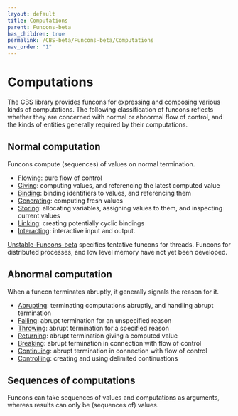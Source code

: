 ```yaml
---
layout: default
title: Computations
parent: Funcons-beta
has_children: true
permalink: /CBS-beta/Funcons-beta/Computations
nav_order: "1"
---
```


Computations
============

The CBS library provides funcons for expressing and composing various kinds of
computations. The following classification of funcons reflects whether they
are concerned with normal or abnormal flow of control, and the kinds of
entities generally required by their computations.

Normal computation
------------------

Funcons compute (sequences) of values on normal termination.

- [Flowing]\: pure flow of control
- [Giving]\: computing values, and referencing the latest computed value
- [Binding]\: binding identifiers to values, and referencing them
- [Generating]\: computing fresh values
- [Storing]\: allocating variables, assigning values to them,
    and inspecting current values
- [Linking]\: creating potentially cyclic bindings
- [Interacting]\: interactive input and output.

[Unstable-Funcons-beta] specifies tentative funcons for threads.
Funcons for distributed processes, and low level memory have not yet
been developed.

Abnormal computation
--------------------

When a funcon terminates abruptly, it generally signals the reason for it.

- [Abrupting]\: terminating computations abruptly, and handling abrupt termination
- [Failing]\: abrupt termination for an unspecified reason
- [Throwing]\: abrupt termination for a specified reason
- [Returning]\: abrupt termination giving a computed value
- [Breaking]\: abrupt termination in connection with flow of control
- [Continuing]\: abrupt termination in connection with flow of control
- [Controlling]\: creating and using delimited continuations

Sequences of computations
-------------------------

Funcons can take sequences of values and computations as arguments,
whereas results can only be (sequences of) values.


[flowing]:     /CBS-beta/Funcons-beta/Computations/Normal/Flowing/
[giving]:      /CBS-beta/Funcons-beta/Computations/Normal/Giving/
[binding]:     /CBS-beta/Funcons-beta/Computations/Normal/Binding/
[generating]:  /CBS-beta/Funcons-beta/Computations/Normal/Generating/
[storing]:     /CBS-beta/Funcons-beta/Computations/Normal/Storing/
[linking]:     /CBS-beta/Funcons-beta/Computations/Normal/Linking/
[interacting]: /CBS-beta/Funcons-beta/Computations/Normal/Interacting/

[abrupting]:   /CBS-beta/Funcons-beta/Computations/Abnormal/Abrupting/
[failing]:     /CBS-beta/Funcons-beta/Computations/Abnormal/Failing/
[throwing]:    /CBS-beta/Funcons-beta/Computations/Abnormal/Throwing/
[returning]:   /CBS-beta/Funcons-beta/Computations/Abnormal/Returning/
[breaking]:    /CBS-beta/Funcons-beta/Computations/Abnormal/Breaking/
[continuing]:  /CBS-beta/Funcons-beta/Computations/Abnormal/Continuing/
[controlling]: /CBS-beta/Funcons-beta/Computations/Abnormal/Controlling/

[Unstable-Funcons-beta]: /CBS-beta/docs/Unstable-Funcons-beta
